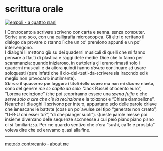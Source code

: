 # scrittura orale

[![](https://live.staticflickr.com/65535/51792855421_1d8fde7e15_c.jpg "empoli - a quattro mani")](https://flic.kr/s/aHBqjzwAJ2)  

I Controcanto a scrivere scrivono con carta e penna, senza computer. Scrive uno solo, con una calligrafia microscopica. Gli altri o recitano il dialogo da provare o stanno lì che un po’ prendono appunti e un po’ intervengono.  
I dialoghi li mettono giù su dei quaderni musicali di quelli che mi fanno pensare a flauti di plastica e saggi delle medie. Dice che lo fanno per scaramanzia: quando iniziarono, in cartoleria gli erano rimasti solo i quaderni musicali e da allora quindi hanno *dovuto* continuare ad usare soloquesti (pare infatti che il dio-dei-testi-da-scrivere sia iracondo ed è meglio non provocarlo inutilmente).  
Sbircio il quaderno per leggere i titoli delle scene ma non mi dicono niente, sono del genere *me so capito da solo*: “Jack Russel ottocento euro”, “Lorena recinzione” (che poi scopriranno essere una *scena fuffa* e che *serve solo a dire che c'è la recinzione* e la tolgono) e “Chiara ciambellone”.  
Neanche i dialoghi li scrivono per intero, appuntano solo delle parole chiave che innescano le battute (cose un po’ avulse del tipo “generato non creato”, “U-R-U chi esser tu?”, “di che pianger suoli”). Queste parole messe poi insieme diventano delle sequenze sconnesse a cui però piano piano piano ci si familiarizza. Per me quando sentivo che c'era “sushi, caffè e prostata” voleva dire che ed eravamo quasi alla fine.  

---   
[metodo controcanto](https://cacioman.github.io/controcanto000.html) - [about me](https://about.me/cacioman) 
